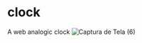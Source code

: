 # clock
A web analogic clock
![Captura de Tela (6)](https://github.com/matheus097/clock/assets/60636732/1df37c76-57b4-4ad6-90a1-e78c5a4ff5d8)
